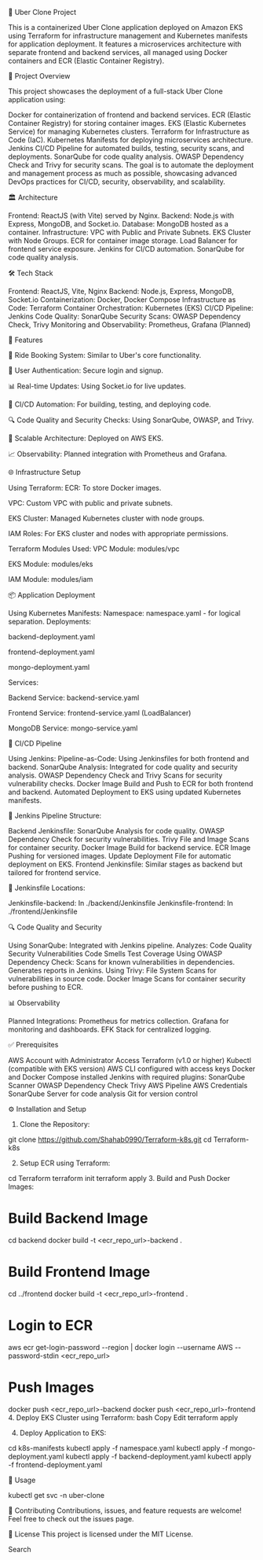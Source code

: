 🚖 Uber Clone Project

This is a containerized Uber Clone application deployed on Amazon EKS using Terraform for infrastructure management and Kubernetes manifests for application deployment. It features a microservices architecture with separate frontend and backend services, all managed using Docker containers and ECR (Elastic Container Registry).

🎯 Project Overview

This project showcases the deployment of a full-stack Uber Clone application using:

Docker for containerization of frontend and backend services.
ECR (Elastic Container Registry) for storing container images.
EKS (Elastic Kubernetes Service) for managing Kubernetes clusters.
Terraform for Infrastructure as Code (IaC).
Kubernetes Manifests for deploying microservices architecture.
Jenkins CI/CD Pipeline for automated builds, testing, security scans, and deployments.
SonarQube for code quality analysis.
OWASP Dependency Check and Trivy for security scans.
The goal is to automate the deployment and management process as much as possible, showcasing advanced DevOps practices for CI/CD, security, observability, and scalability.

🏛️ Architecture

Frontend: ReactJS (with Vite) served by Nginx.
Backend: Node.js with Express, MongoDB, and Socket.io.
Database: MongoDB hosted as a container.
Infrastructure:
VPC with Public and Private Subnets.
EKS Cluster with Node Groups.
ECR for container image storage.
Load Balancer for frontend service exposure.
Jenkins for CI/CD automation.
SonarQube for code quality analysis.


🛠️ Tech Stack

Frontend: ReactJS, Vite, Nginx
Backend: Node.js, Express, MongoDB, Socket.io
Containerization: Docker, Docker Compose
Infrastructure as Code: Terraform
Container Orchestration: Kubernetes (EKS)
CI/CD Pipeline: Jenkins
Code Quality: SonarQube
Security Scans: OWASP Dependency Check, Trivy
Monitoring and Observability: Prometheus, Grafana (Planned)

🚀 Features

🚗 Ride Booking System: Similar to Uber's core functionality.

🔑 User Authentication: Secure login and signup.

📊 Real-time Updates: Using Socket.io for live updates.

🔄 CI/CD Automation: For building, testing, and deploying code.

🔍 Code Quality and Security Checks: Using SonarQube, OWASP, and Trivy.

📡 Scalable Architecture: Deployed on AWS EKS.

📈 Observability: Planned integration with Prometheus and Grafana.


🌐 Infrastructure Setup

Using Terraform:
ECR: To store Docker images.

VPC: Custom VPC with public and private subnets.

EKS Cluster: Managed Kubernetes cluster with node groups.

IAM Roles: For EKS cluster and nodes with appropriate permissions.


Terraform Modules Used:
VPC Module: modules/vpc

EKS Module: modules/eks

IAM Module: modules/iam

📦 Application Deployment

Using Kubernetes Manifests:
Namespace: namespace.yaml - for logical separation.
Deployments:

backend-deployment.yaml

frontend-deployment.yaml

mongo-deployment.yaml

Services:

Backend Service: backend-service.yaml

Frontend Service: frontend-service.yaml (LoadBalancer)

MongoDB Service: mongo-service.yaml

🔄 CI/CD Pipeline

Using Jenkins:
Pipeline-as-Code: Using Jenkinsfiles for both frontend and backend.
SonarQube Analysis: Integrated for code quality and security analysis.
OWASP Dependency Check and Trivy Scans for security vulnerability checks.
Docker Image Build and Push to ECR for both frontend and backend.
Automated Deployment to EKS using updated Kubernetes manifests.

📁 Jenkins Pipeline Structure:

Backend Jenkinsfile:
SonarQube Analysis for code quality.
OWASP Dependency Check for security vulnerabilities.
Trivy File and Image Scans for container security.
Docker Image Build for backend service.
ECR Image Pushing for versioned images.
Update Deployment File for automatic deployment on EKS.
Frontend Jenkinsfile:
Similar stages as backend but tailored for frontend service.

📂 Jenkinsfile Locations:

Jenkinsfile-backend: In ./backend/Jenkinsfile
Jenkinsfile-frontend: In ./frontend/Jenkinsfile

🔍 Code Quality and Security

Using SonarQube:
Integrated with Jenkins pipeline.
Analyzes:
Code Quality
Security Vulnerabilities
Code Smells
Test Coverage
Using OWASP Dependency Check:
Scans for known vulnerabilities in dependencies.
Generates reports in Jenkins.
Using Trivy:
File System Scans for vulnerabilities in source code.
Docker Image Scans for container security before pushing to ECR.

📊 Observability

Planned Integrations:
Prometheus for metrics collection.
Grafana for monitoring and dashboards.
EFK Stack for centralized logging.

✅ Prerequisites

AWS Account with Administrator Access
Terraform (v1.0 or higher)
Kubectl (compatible with EKS version)
AWS CLI configured with access keys
Docker and Docker Compose installed
Jenkins with required plugins:
SonarQube Scanner
OWASP Dependency Check
Trivy
AWS Pipeline
AWS Credentials
SonarQube Server for code analysis
Git for version control

⚙️ Installation and Setup

1. Clone the Repository:

git clone https://github.com/Shahab0990/Terraform-k8s.git
cd Terraform-k8s

2. Setup ECR using Terraform:

cd Terraform
terraform init
terraform apply
3. Build and Push Docker Images:

# Build Backend Image
cd backend
docker build -t <ecr_repo_url>-backend .

# Build Frontend Image
cd ../frontend
docker build -t <ecr_repo_url>-frontend .

# Login to ECR
aws ecr get-login-password --region <region> | docker login --username AWS --password-stdin <ecr_repo_url>

# Push Images
docker push <ecr_repo_url>-backend
docker push <ecr_repo_url>-frontend
4. Deploy EKS Cluster using Terraform:
bash
Copy
Edit
terraform apply

4. Deploy Application to EKS:


cd k8s-manifests
kubectl apply -f namespace.yaml
kubectl apply -f mongo-deployment.yaml
kubectl apply -f backend-deployment.yaml
kubectl apply -f frontend-deployment.yaml

🚀 Usage

kubectl get svc -n uber-clone

🤝 Contributing
Contributions, issues, and feature requests are welcome! Feel free to check out the issues page.

📄 License
This project is licensed under the MIT License.













Search


